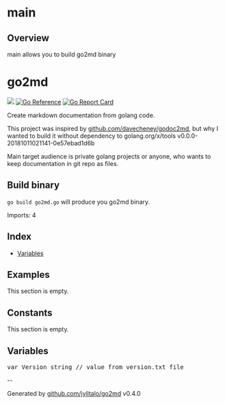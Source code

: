 # main

## Overview
main allows you to build go2md binary
# go2md

[![](https://img.shields.io/github/actions/workflow/status/jylitalo/go2md/test.yml?branch=main&longCache=true&label=Test&logo=github%20actions&logoColor=fff)](https://github.com/jylitalo/go2md/actions?query=workflow%3ATest)
[![Go Reference](https://pkg.go.dev/badge/github.com/jylitalo/go2md.svg)](https://pkg.go.dev/github.com/jylitalo/go2md)
[![Go Report Card](https://goreportcard.com/badge/github.com/jylitalo/go2md)](https://goreportcard.com/report/github.com/jylitalo/go2md)

Create markdown documentation from golang code.

This project was inspired by [github.com/davecheney/godoc2md](https://github.com/davecheney/godoc2md), but why I wanted to build it without dependency to golang.org/x/tools v0.0.0-20181011021141-0e57ebad1d6b

Main target audience is private golang projects or anyone, who wants to keep documentation in git repo as files.

## Build binary

`go build go2md.go` will produce you go2md binary.

Imports: 4

## Index
- [Variables](variables)

## Examples

This section is empty.

## Constants

This section is empty.

## Variables

<pre>
var Version string // value from version.txt file
</pre>

--

Generated by [github.com/jylitalo/go2md](https://github.com/jylitalo/go2md/) v0.4.0


